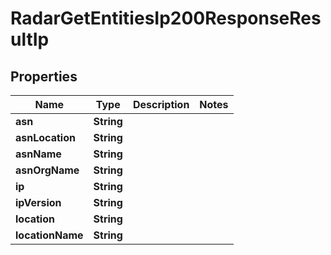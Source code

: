 

# RadarGetEntitiesIp200ResponseResultIp


## Properties

| Name | Type | Description | Notes |
|------------ | ------------- | ------------- | -------------|
|**asn** | **String** |  |  |
|**asnLocation** | **String** |  |  |
|**asnName** | **String** |  |  |
|**asnOrgName** | **String** |  |  |
|**ip** | **String** |  |  |
|**ipVersion** | **String** |  |  |
|**location** | **String** |  |  |
|**locationName** | **String** |  |  |



